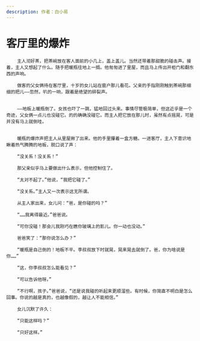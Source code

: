 ```yaml
---
description: 作者：白小易
---
```


# 客厅里的爆炸

        主人沏好茶，把茶碗放在客人面前的小几上，盖上盖儿。当然还带着那甜脆的碰击声。接着，主人又想起了什么。随手把暖瓶往地上一搁。他匆匆进了里屋，而且马上传出开柜门和翻东西的声响。

        做客的父女俩待在客厅里，十岁的女儿站在窗户那儿看花。父亲的手指刚刚触到茶碗那细细的把儿——忽然，叭的一响，跟着是绝望的碎裂声。

        ——地板上暖瓶倒了。女孩也吓了一跳，猛地回过头来。事情尽管极简单，但这近乎是一个奇迹，父女俩一点儿也没碰它。的的确确没碰它。而主人把它放在那儿时，虽然有点摇晃，可是并没有马上就倒哇。

        暖瓶的爆炸声把主人从里屋揪了出来。他的手里攥着一盒方糖。一进客厅，主人下意识地瞅着热气腾腾的地板，脱口说了声：

        “没关系！没关系！”

        那父亲似乎马上要做出什么表示，但他控制住了。

        “太对不起了。”他说，“我把它碰了。”

        “没关系。”主人又一次表示这无所谓。

        从主人家出来，女儿问：“爸，是你碰的吗？”

        “……我离得最近。”爸爸说。

        “可你没碰！那会儿我刚巧在瞧你玻璃上的影儿。你一动也没动。”

        爸爸笑了：“那你说怎么办？”

        “暖瓶是自己倒的！地板不平。李叔叔放下时就晃，晃来晃去就倒了。爸，你为啥说是你……”

        “这，你李叔叔怎么能看见？”

        “可以告诉他呀。”

        “不行啊，孩子。”爸爸说，“还是说我碰的听起来更顺溜些。有时候，你简直不明白是怎么回事。你说的越是真的，也越像假的，越让人不能相信。”

        女儿沉默了许久：

        “只能这样吗？”

        “只好这样。”

